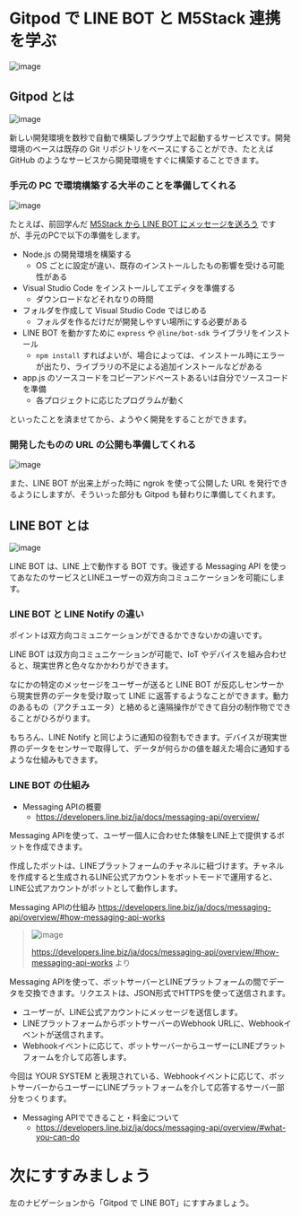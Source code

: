 # Gitpod で LINE BOT と M5Stack 連携を学ぶ

![image](https://i.gyazo.com/2fe8f1e2d461451f6b5212996272c3ee.jpg)

## Gitpod とは

![image](https://i.gyazo.com/6451152f68865b7eabd6baefa944d8c9.jpg)

新しい開発環境を数秒で自動で構築しブラウザ上で起動するサービスです。開発環境のベースは既存の Git リポジトリをベースにすることができ、たとえば GitHub のようなサービスから開発環境をすぐに構築することできます。

### 手元の PC で環境構築する大半のことを準備してくれる

![image](https://i.gyazo.com/381be0c207f01631d83107e92d1d7f3b.png)

たとえば、前回学んだ [M5Stack から LINE BOT にメッセージを送ろう](../lecture02/02-02-line-bot-push.md) ですが、手元のPCで以下の準備をします。

- Node.js の開発環境を構築する
  - OS ごとに設定が違い、既存のインストールしたもの影響を受ける可能性がある
- Visual Studio Code をインストールしてエディタを準備する
  - ダウンロードなどそれなりの時間
- フォルダを作成して Visual Studio Code ではじめる
  - フォルダを作るだけだが開発しやすい場所にする必要がある
- LINE BOT を動かすために `express` や `@line/bot-sdk` ライブラリをインストール
  - `npm install` すればよいが、場合によっては、インストール時にエラーが出たり、ライブラリの不足による追加インストールなどがある
- app.js のソースコードをコピーアンドペーストあるいは自分でソースコードを準備
  - 各プロジェクトに応じたプログラムが動く

といったことを済ませてから、ようやく開発をすることができます。

### 開発したものの URL の公開も準備してくれる

![image](https://i.gyazo.com/bf10f3c76ff0107bb620d2b509b63f47.png)

また、LINE BOT が出来上がった時に ngrok を使って公開した URL を発行できるようにしますが、そういった部分も Gitpod も替わりに準備してくれます。

## LINE BOT とは

![image](https://i.gyazo.com/7552a5640c527078da82aa458641bb01.png)

LINE BOT は、LINE 上で動作する BOT です。後述する Messaging API を使ってあなたのサービスとLINEユーザーの双方向コミュニケーションを可能にします。

### LINE BOT と LINE Notify の違い

ポイントは双方向コミュニケーションができるかできないかの違いです。

LINE BOT は双方向コミュニケーションが可能で、IoT やデバイスを組み合わせると、現実世界と色々なかかわりができます。

なにかの特定のメッセージをユーザーが送ると LINE BOT が反応しセンサーから現実世界のデータを受け取って LINE に返答するようなことができます。動力のあるもの（アクチュエータ）と絡めると遠隔操作ができて自分の制作物でできることがひろがります。

もちろん、LINE Notify と同じように通知の役割もできます。デバイスが現実世界のデータをセンサーで取得して、データが何らかの値を越えた場合に通知するような仕組みもできます。

### LINE BOT の仕組み

- Messaging APIの概要
  - https://developers.line.biz/ja/docs/messaging-api/overview/ 

Messaging APIを使って、ユーザー個人に合わせた体験をLINE上で提供するボットを作成できます。

作成したボットは、LINEプラットフォームのチャネルに紐づけます。チャネルを作成すると生成されるLINE公式アカウントをボットモードで運用すると、LINE公式アカウントがボットとして動作します。

Messaging APIの仕組み
https://developers.line.biz/ja/docs/messaging-api/overview/#how-messaging-api-works

> ![image](https://i.gyazo.com/98f96b5609ecdd010d65a1e6ea8d9eee.png)
> 
> https://developers.line.biz/ja/docs/messaging-api/overview/#how-messaging-api-works より

Messaging APIを使って、ボットサーバーとLINEプラットフォームの間でデータを交換できます。リクエストは、JSON形式でHTTPSを使って送信されます。

- ユーザーが、LINE公式アカウントにメッセージを送信します。
- LINEプラットフォームからボットサーバーのWebhook URLに、Webhookイベントが送信されます。
- Webhookイベントに応じて、ボットサーバーからユーザーにLINEプラットフォームを介して応答します。

今回は YOUR SYSTEM と表現されている、Webhookイベントに応じて、ボットサーバーからユーザーにLINEプラットフォームを介して応答するサーバー部分をつくります。

- Messaging APIでできること・料金について
  - https://developers.line.biz/ja/docs/messaging-api/overview/#what-you-can-do 

# 次にすすみましょう

左のナビゲーションから「Gitpod で LINE BOT」にすすみましょう。